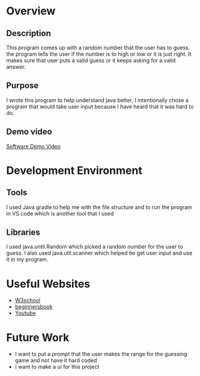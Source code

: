 # Overview

## Description
This program comes up with a random number that the user has to guess. the program tells the user if the number is to high or low or it is just right. It makes sure that user puts a valid guess or it keeps asking for a valid answer.

## Purpose 
I wrote this program to help understand java better, I intentionally chose a program that would take user input because I have heard that it was hard to do.

## Demo video
[Software Demo Video](https://youtu.be/-GLYlI04v3U)


# Development Environment

## Tools
I used Java gradle to help me with the file structure and to run the program in VS code which is another tool that I used

## Libraries 
I used java.until.Random which picked a random number for the user to guess. I also used java.util.scanner which helped be get user input and use it in my program.
# Useful Websites


- [W3school](https://www.w3schools.com/java/default.asp)
- [beginnersbook](https://beginnersbook.com/java-collections-tutorials/)
- [Youtube](https://www.youtube.com/watch?v=MwYRVKfb2M0&list=WL&index=56)

# Future Work

- I want to put a prompt that the user makes the range for the guessing game and not have it hard coded
- I want to make a ui for this project 
 
